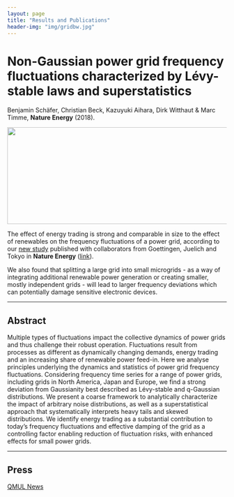 ```yaml
---
layout: page
title: "Results and Publications"
header-img: "img/gridbw.jpg"
---
```


# Non-Gaussian power grid frequency fluctuations characterized by Lévy-stable laws and superstatistics
Benjamin Schäfer, Christian Beck, Kazuyuki Aihara, Dirk Witthaut & Marc Timme, **Nature Energy** (2018).

<div style="float:center;">
    <img src="https://iaciac.github.io/lobanet/img/GBFrequencyFluctuations.jpg" width="695" style="float:center;" height="222"/>
</div> 

The effect of energy trading is strong and comparable in size to the effect of renewables on the frequency fluctuations of a power grid, according to our [new study](https://www.nature.com/articles/s41560-017-0058-z) published with collaborators from Goettingen, Juelich and Tokyo in **Nature Energy** ([link](https://www.nature.com/articles/s41560-017-0058-z)).

We also found that splitting a large grid into small microgrids - as a way of integrating additional renewable power generation or creating smaller, mostly independent grids - will lead to larger frequency deviations which can potentially damage sensitive electronic devices.

---
## Abstract

Multiple types of fluctuations impact the collective dynamics of power grids and thus challenge their robust operation. Fluctuations result from processes as different as dynamically changing demands, energy trading and an increasing share of renewable power feed-in. Here we analyse principles underlying the dynamics and statistics of power grid frequency fluctuations. Considering frequency time series for a range of power grids, including grids in North America, Japan and Europe, we find a strong deviation from Gaussianity best described as Lévy-stable and q-Gaussian distributions. We present a coarse framework to analytically characterize the impact of arbitrary noise distributions, as well as a superstatistical approach that systematically interprets heavy tails and skewed distributions. We identify energy trading as a substantial contribution to today’s frequency fluctuations and effective damping of the grid as a controlling factor enabling reduction of fluctuation risks, with enhanced effects for small power grids.

---

## Press 

[QMUL News](http://www.qmul.ac.uk/media/news/2018/se/impact-of-renewables-and-trading-on-power-grid-frequency-fluctuations.html)




